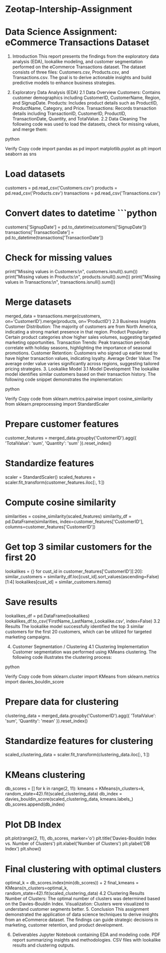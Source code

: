 # Zeotap-Intership-Assignment
# Data Science Assignment: eCommerce Transactions Dataset
1. Introduction
This report presents the findings from the exploratory data analysis (EDA), lookalike modeling, and customer segmentation performed on the eCommerce Transactions dataset. The dataset consists of three files: Customers.csv, Products.csv, and Transactions.csv. The goal is to derive actionable insights and build predictive models to enhance business strategies.

2. Exploratory Data Analysis (EDA)
2.1 Data Overview
Customers: Contains customer demographics including CustomerID, CustomerName, Region, and SignupDate.
Products: Includes product details such as ProductID, ProductName, Category, and Price.
Transactions: Records transaction details including TransactionID, CustomerID, ProductID, TransactionDate, Quantity, and TotalValue.
2.2 Data Cleaning
The following code was used to load the datasets, check for missing values, and merge them:

python

Verify
Copy code
import pandas as pd
import matplotlib.pyplot as plt
import seaborn as sns

# Load datasets
customers = pd.read_csv('Customers.csv')
products = pd.read_csv('Products.csv')
transactions = pd.read_csv('Transactions.csv')

# Convert dates to datetime ```python
customers['SignupDate'] = pd.to_datetime(customers['SignupDate'])
transactions['TransactionDate'] = pd.to_datetime(transactions['TransactionDate'])

# Check for missing values
print("Missing values in Customers:\n", customers.isnull().sum())
print("Missing values in Products:\n", products.isnull().sum())
print("Missing values in Transactions:\n", transactions.isnull().sum())

# Merge datasets
merged_data = transactions.merge(customers, on='CustomerID').merge(products, on='ProductID')
2.3 Business Insights
Customer Distribution: The majority of customers are from North America, indicating a strong market presence in that region.
Product Popularity: Certain product categories show higher sales volumes, suggesting targeted marketing opportunities.
Transaction Trends: Peak transaction periods correlate with holiday seasons, highlighting the importance of seasonal promotions.
Customer Retention: Customers who signed up earlier tend to have higher transaction values, indicating loyalty.
Average Order Value: The average order value varies significantly across regions, suggesting tailored pricing strategies.
3. Lookalike Model
3.1 Model Development
The lookalike model identifies similar customers based on their transaction history. The following code snippet demonstrates the implementation:

python

Verify
Copy code
from sklearn.metrics.pairwise import cosine_similarity
from sklearn.preprocessing import StandardScaler

# Prepare customer features
customer_features = merged_data.groupby('CustomerID').agg({
    'TotalValue': 'sum', 
    'Quantity': 'sum'
}).reset_index()

# Standardize features
scaler = StandardScaler()
scaled_features = scaler.fit_transform(customer_features.iloc[:, 1:])

# Compute cosine similarity
similarities = cosine_similarity(scaled_features)
similarity_df = pd.DataFrame(similarities, index=customer_features['CustomerID'], columns=customer_features['CustomerID'])

# Get top 3 similar customers for the first 20
lookalikes = {}
for cust_id in customer_features['CustomerID'][:20]:
    similar_customers = similarity_df.loc[cust_id].sort_values(ascending=False)[1:4]
    lookalikes[cust_id] = similar_customers.items()

# Save results
lookalikes_df = pd.DataFrame(lookalikes)
lookalikes_df.to_csv('FirstName_LastName_Lookalike.csv', index=False)
3.2 Results
The lookalike model successfully identified the top 3 similar customers for the first 20 customers, which can be utilized for targeted marketing campaigns.

4. Customer Segmentation / Clustering
4.1 Clustering Implementation
Customer segmentation was performed using KMeans clustering. The following code illustrates the clustering process:

python

Verify
Copy code
from sklearn.cluster import KMeans
from sklearn.metrics import davies_bouldin_score

# Prepare data for clustering
clustering_data = merged_data.groupby('CustomerID').agg({
    'TotalValue': 'sum', 
    'Quantity': 'mean'
}).reset_index()

# Standardize features for clustering
scaled_clustering_data = scaler.fit_transform(clustering_data.iloc[:, 1:])

# KMeans clustering
db_scores = []
for k in range(2, 11):
    kmeans = KMeans(n_clusters=k, random_state=42).fit(scaled_clustering_data)
    db_index = davies_bouldin_score(scaled_clustering_data, kmeans.labels_)
    db_scores.append(db_index)

# Plot DB Index
plt.plot(range(2, 11), db_scores, marker='o')
plt.title('Davies-Bouldin Index vs. Number of Clusters')
plt.xlabel('Number of Clusters')
plt.ylabel('DB Index')
plt.show()

# Final clustering with optimal clusters
optimal_k = db_scores.index(min(db_scores)) + 2
final_kmeans = KMeans(n_clusters=optimal_k, random_state=42).fit(scaled_clustering_data)
4.2 Clustering Results
Number of Clusters: The optimal number of clusters was determined based on the Davies-Bouldin Index.
Visualization: Clusters were visualized to understand customer segments better.
5. Conclusion
This assignment demonstrated the application of data science techniques to derive insights from an eCommerce dataset. The findings can guide strategic decisions in marketing, customer retention, and product development.

6. Deliverables
Jupyter Notebook containing EDA and modeling code.
PDF report summarizing insights and methodologies.
CSV files with lookalike results and clustering outputs.
